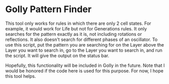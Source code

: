 # Golly Pattern Finder
This tool only works for rules in which there are only 2 cell states. For example, it would work for Life but not for Generations rules. It only searches for the pattern exactly as it is, not including rotations or reflections. It also doesn't search for different phases of an oscillator. To use this script, put the pattern you are searching for on the Layer above the Layer you want to search in, go to the Layer you want to search in, and run the script. It will give the output on the status bar.

Hopefully, this functionality will be included in Golly in the future. Note that I would be honored if the code here is used for this purpose. For now, I hope this tool helps.
